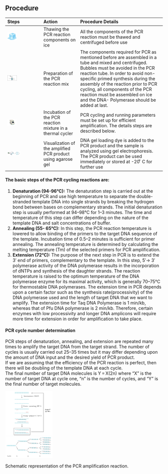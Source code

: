 ## Procedure


Steps | Action  | Procedure Details| 
:--|:--|:--|
<img src="images/Thawing_PCR.jpg" width="30%"> | Thawing the PCR reaction components on ice |  All the components of the PCR reaction must be thawed and centrifuged before use  |
<img src="images/PCR_tube.jpg" width="30%"> | Preparation of the PCR reaction mix |  The components required for PCR as mentioned before are assembled in a tube and mixed and centrifuged. Bubbles must be avoided in the PCR reaction tube. In order to avoid  non-specific primed synthesis during the assembly of the reaction prior to PCR cycling, all components of the PCR reaction must be assembled on ice and the DNA- Polymerase should be added at last.  |
<img src="images/Thermal_cycler.jpg" width="30%"> | Incubation of the PCR reaction mixture in a thermal cycler |  PCR cycling and running parameters must be set up for efficient amplification. The details steps are described below.|
<img src="images/Agarose_gel_visualization.jpg" width="40%"> | Visualization of the amplified PCR product using agarose gel  |  DNA gel loading dye is added to the PCR product and the sample is analyzed using gel electrophoresis. The PCR product can be used immediately or stored at   -20 ͦ C for further use |


#### The basic steps of the PCR cycling reactions are:
1. **Denaturation (94-96°C):** The denaturation step is carried out at the beginning of PCR and use high temperature to  separate the double-stranded template DNA into single strands by breaking the hydrogen bond between bases on complementary strands. The initial denaturation step is usually performed at 94–98°C for 1–3 minutes. The time and temperature of this step can differ depending on the nature of the template DNA and salt concentrations of buffer. 
2. **Annealing (55- 65°C):** In this step, the PCR  reaction temperature is lowered to allow binding of the primers to the target DNA sequence of the template. Incubation time of 0.5–2 minutes is sufficient for primer annealing. The annealing temperature is determined by calculating the melting temperature (Tm) of the selected primers for PCR amplification.
3. **Extension (72°C):** The purpose of the next step in PCR is to extend the 3′ end of primers, complementary to the template. In this step, 5′→ 3′ polymerase activity of the DNA polymerase  results in the incorporation of dNTPs and synthesis of the daughter strands. The reaction temperature is raised to the optimum temperature of the DNA polymerase enzyme for its maximal activity, which is generally 70–75°C for thermostable DNA polymerases. The extension time in PCR depends upon a certain factor such as the synthesis rate(processivity) of the DNA polymerase used and the length of target DNA that we want to amplify. The extension time for Taq DNA Polymerase is 1 min/kb, whereas that of Pfu DNA polymerase is 2 min/kb. Therefore, certain enzymes with low processivity and longer DNA amplicons will require more time for extension in order for amplification to take place.

#### PCR cycle number determination
PCR steps of denaturation, annealing, and extension are repeated many times to amplify the target DNA from the target strand. The number of cycles is usually carried out 25–35 times but it may differ depending upon the amount of DNA input and the desired yield of PCR product.  
If we are assuming that the efficiency of the PCR reaction is perfect, then there will be doubling of the template DNA at each cycle.  
The final number of target DNA molecules is Y = X(2n) 
where “X” is the number of  target DNA  at cycle one, “n” is the number of cycles, and “Y” is the final number of target molecules.

<div><img src="images/PCR_cycle.jpg" width="30%">

</div>

<div><img src="images/PCR_amplification.jpg" width="30%">
<p>Schematic representation of the PCR amplification reaction.</p>
</div>